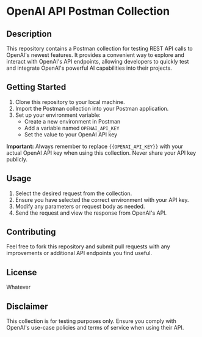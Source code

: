 # OpenAI API Postman Collection

## Description

This repository contains a Postman collection for testing REST API calls to OpenAI's newest features. It provides a convenient way to explore and interact with OpenAI's API endpoints, allowing developers to quickly test and integrate OpenAI's powerful AI capabilities into their projects.

## Getting Started

1. Clone this repository to your local machine.
2. Import the Postman collection into your Postman application.
3. Set up your environment variable:
    - Create a new environment in Postman
    - Add a variable named `OPENAI_API_KEY`
    - Set the value to your OpenAI API key

**Important:** Always remember to replace `{{OPENAI_API_KEY}}` with your actual OpenAI API key when using this collection. Never share your API key publicly.

## Usage

1. Select the desired request from the collection.
2. Ensure you have selected the correct environment with your API key.
3. Modify any parameters or request body as needed.
4. Send the request and view the response from OpenAI's API.

## Contributing

Feel free to fork this repository and submit pull requests with any improvements or additional API endpoints you find useful.

## License

Whatever

## Disclaimer

This collection is for testing purposes only. Ensure you comply with OpenAI's use-case policies and terms of service when using their API.

